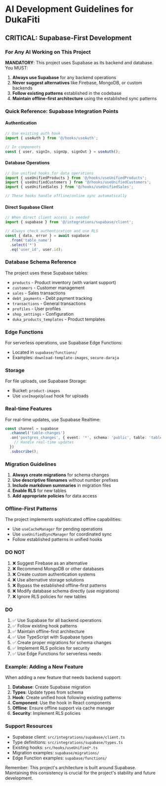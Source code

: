 # AI Development Guidelines for DukaFiti

## CRITICAL: Supabase-First Development

### For Any AI Working on This Project

**MANDATORY**: This project uses Supabase as its backend and database. You MUST:

1. **Always use Supabase** for any backend operations
2. **Never suggest alternatives** like Firebase, MongoDB, or custom backends
3. **Follow existing patterns** established in the codebase
4. **Maintain offline-first architecture** using the established sync patterns

### Quick Reference: Supabase Integration Points

#### Authentication
```typescript
// Use existing auth hook
import { useAuth } from '@/hooks/useAuth';

// In components
const { user, signIn, signUp, signOut } = useAuth();
```

#### Database Operations
```typescript
// Use unified hooks for data operations
import { useUnifiedProducts } from '@/hooks/useUnifiedProducts';
import { useUnifiedCustomers } from '@/hooks/useUnifiedCustomers';
import { useUnifiedSales } from '@/hooks/useUnifiedSales';

// These hooks handle offline/online sync automatically
```

#### Direct Supabase Client
```typescript
// When direct client access is needed
import { supabase } from '@/integrations/supabase/client';

// Always check authentication and use RLS
const { data, error } = await supabase
  .from('table_name')
  .select('*')
  .eq('user_id', user.id);
```

### Database Schema Reference

The project uses these Supabase tables:
- `products` - Product inventory (with variant support)
- `customers` - Customer management
- `sales` - Sales transactions
- `debt_payments` - Debt payment tracking
- `transactions` - General transactions
- `profiles` - User profiles
- `shop_settings` - Configuration
- `duka_products_templates` - Product templates

### Edge Functions

For serverless operations, use Supabase Edge Functions:
- Located in `supabase/functions/`
- Examples: `download-template-images`, `secure-daraja`

### Storage

For file uploads, use Supabase Storage:
- Bucket: `product-images`
- Use `useImageUpload` hook for uploads

### Real-time Features

For real-time updates, use Supabase Realtime:
```typescript
const channel = supabase
  .channel('table-changes')
  .on('postgres_changes', { event: '*', schema: 'public', table: 'table_name' }, (payload) => {
    // Handle real-time updates
  })
  .subscribe();
```

### Migration Guidelines

1. **Always create migrations** for schema changes
2. **Use descriptive filenames** without number prefixes
3. **Include markdown summaries** in migration files
4. **Enable RLS** for new tables
5. **Add appropriate policies** for data access

### Offline-First Patterns

The project implements sophisticated offline capabilities:
- Use `useCacheManager` for pending operations
- Use `useUnifiedSyncManager` for coordinated sync
- Follow established patterns in unified hooks

### DO NOT

1. ❌ Suggest Firebase as an alternative
2. ❌ Recommend MongoDB or other databases
3. ❌ Create custom authentication systems
4. ❌ Use alternative storage solutions
5. ❌ Bypass the established offline-first patterns
6. ❌ Modify database schema directly (use migrations)
7. ❌ Ignore RLS policies for new tables

### DO

1. ✅ Use Supabase for all backend operations
2. ✅ Follow existing hook patterns
3. ✅ Maintain offline-first architecture
4. ✅ Use TypeScript with Supabase types
5. ✅ Create proper migrations for schema changes
6. ✅ Implement RLS policies for security
7. ✅ Use Edge Functions for serverless needs

### Example: Adding a New Feature

When adding a new feature that needs backend support:

1. **Database**: Create Supabase migration
2. **Types**: Update types from schema
3. **Hook**: Create unified hook following existing patterns
4. **Component**: Use the hook in React components
5. **Offline**: Ensure offline support via cache manager
6. **Security**: Implement RLS policies

### Support Resources

- Supabase client: `src/integrations/supabase/client.ts`
- Type definitions: `src/integrations/supabase/types.ts`
- Existing hooks: `src/hooks/useUnified*.ts`
- Migration examples: `supabase/migrations/`
- Edge Function examples: `supabase/functions/`

Remember: This project's architecture is built around Supabase. Maintaining this consistency is crucial for the project's stability and future development.